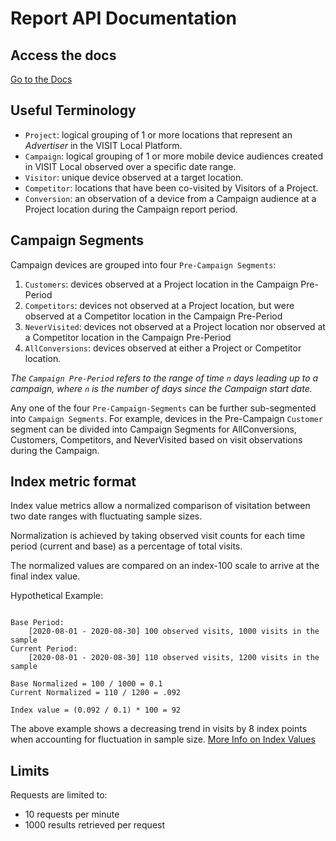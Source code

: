 # Report API Documentation 

## Access the docs
[Go to the Docs](https://revealmobile.github.io/report-api-documentation)

## Useful Terminology
- `Project`: logical grouping of 1 or more locations that represent an *Advertiser* in the VISIT Local Platform.
- `Campaign`: logical grouping of 1 or more mobile device audiences created in VISIT Local observed over a specific date range.
- `Visitor`: unique device observed at a target location.
- `Competitor`: locations that have been co-visited by Visitors of a Project.
- `Conversion`: an observation of a device from a Campaign audience at a Project location during the Campaign report period.
## Campaign Segments
Campaign devices are grouped into four `Pre-Campaign Segments`:
1. `Customers`: devices observed at a Project location in the Campaign Pre-Period
2. `Competitors`: devices not observed at a Project location, but were observed at a Competitor location in the Campaign Pre-Period
3. `NeverVisited`: devices not observed at a Project location nor observed at a Competitor location in the Campaign Pre-Period
4. `AllConversions`: devices observed at either a Project or Competitor location.

*The `Campaign Pre-Period` refers to the range of time `n` days leading up to a campaign, where `n` is the number of days since the Campaign start date.*

Any one of the four `Pre-Campaign-Segments` can be further sub-segmented into  `Campaign Segments`. For example, devices in the Pre-Campaign `Customer` segment can be divided into Campaign Segments for AllConversions, Customers, Competitors, and NeverVisited based on visit observations during the Campaign.
## Index metric format
Index value metrics allow a normalized comparison of visitation between two date ranges with fluctuating sample sizes.

Normalization is achieved by taking observed visit counts for each time period (current and base) as a percentage of total visits.

The normalized values are compared on an index-100 scale to arrive at the final index value.

Hypothetical Example:

```$xslt

Base Period: 
    [2020-08-01 - 2020-08-30] 100 observed visits, 1000 visits in the sample
Current Period: 
    [2020-08-01 - 2020-08-30] 110 observed visits, 1200 visits in the sample

Base Normalized = 100 / 1000 = 0.1
Current Normalized = 110 / 1200 = .092

Index value = (0.092 / 0.1) * 100 = 92
```

The above example shows a decreasing trend in visits by 8 index points when accounting for fluctuation in sample size.
[More Info on Index Values](https://bizfluent.com/how-5339534-calculate-index-numbers.html)
## Limits
Requests are limited to:
- 10 requests per minute
- 1000 results retrieved per request


